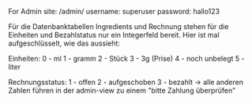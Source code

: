 For Admin site: /admin/
username: superuser
password: hallo123



Für die Datenbanktabellen Ingredients und Rechnung stehen für die Einheiten und Bezahlstatus nur ein
Integerfeld bereit. Hier ist mal aufgeschlüsselt, wie das aussieht:

Einheiten:
0 - ml
1 - gramm
2 - Stück
3 - 3g (Prise)
4 - noch unbelegt
5 - liter


Rechnungsstatus:
1 - offen
2 - aufgeschoben
3 - bezahlt
-> alle anderen Zahlen führen in der admin-view zu einem "bitte Zahlung überprüfen"